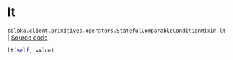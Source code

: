 # lt
`toloka.client.primitives.operators.StatefulComparableConditionMixin.lt` | [Source code](https://github.com/Toloka/toloka-kit/blob/v1.2.3/src/client/primitives/operators.py#L185)

```python
lt(self, value)
```

